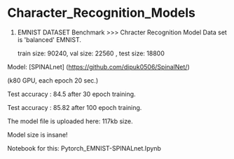 # Character_Recognition_Models
1. EMNIST DATASET Benchmark >>> Chracter Recognition Model
   Data set is 'balanced' EMNIST.
  
   train size: 90240, val size: 22560 , test size: 18800 
  
 Model:  [SPINALnet] (https://github.com/dipuk0506/SpinalNet/)
   
   (k80 GPU, each epoch 20 sec.)
   
   Test accuracy : 84.5 after 30 epoch training. 
   
   Test accuracy : 85.82 after 100 epoch training. 
   
   The model file is uploaded here: 117kb size.  
   
   Model size is insane! 
   
   Notebook for this: Pytorch_EMNIST-SPINALnet.Ipynb
   

